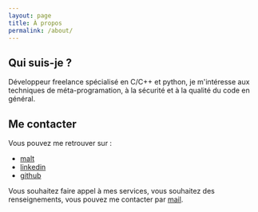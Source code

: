 ```yaml
---
layout: page
title: À propos
permalink: /about/
---
```


## Qui suis-je ?

Développeur freelance spécialisé en C/C++ et python, je m'intéresse aux techniques de méta-programation, à la sécurité et à la qualité du code en général.

## Me contacter

Vous pouvez me retrouver sur :
* [malt](https://www.malt.fr/profile/evanmachefer1)
* [linkedin](https://www.linkedin.com/in/evan-machefer-b1b9501b9)
* [github](https://github.com/emachefer)

Vous souhaitez faire appel à mes services, vous souhaitez des renseignements, vous pouvez me contacter par [mail](mailto:{{site.email}}).
